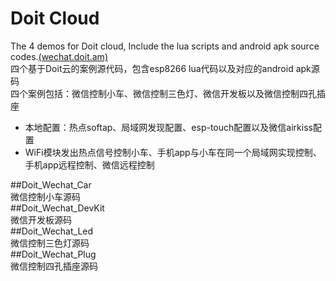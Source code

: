 # **Doit Cloud** #
The 4 demos for Doit cloud, Include the lua scripts and android apk source codes.[(wechat.doit.am)](wechat.doit.am)<br/>
四个基于Doit云的案例源代码，包含esp8266 lua代码以及对应的android apk源码<br/>
四个案例包括：微信控制小车、微信控制三色灯、微信开发板以及微信控制四孔插座<br/>
- 本地配置：热点softap、局域网发现配置、esp-touch配置以及微信airkiss配置<br/>
- WiFi模块发出热点信号控制小车、手机app与小车在同一个局域网实现控制、手机app远程控制、微信远程控制<br/>

##Doit_Wechat_Car<br/>
微信控制小车源码<br/>
##Doit_Wechat_DevKit<br/>
微信开发板源码<br/>
##Doit_Wechat_Led<br/>
微信控制三色灯源码<br/>
##Doit_Wechat_Plug<br/>
微信控制四孔插座源码<br/>
